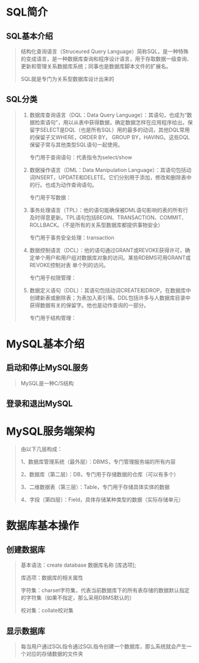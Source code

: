 # SQL简介

## SQL基本介绍

> 结构化查询语言（Struceured Query Language）简称SQL，是一种特殊的变成语言，是一种数据库查询和程序设计语言，用于存取数据一级查询、更新和管理关系数据库系统；同事也是数据库脚本文件的扩展名。
>
> SQL就是专门为关系型数据库设计出来的

## SQL分类

> 1) 数据库查询语言（DQL：Data Query Language）：其语句，也成为“数据检索语句”，用以从表中获得数据，确定数据怎样在应用程序给出。保留字SELECT是DQL（也是所有SQL）用的最多的动词，其他DQL常用的保留子又WHERE，ORDER BY， GROUP BY，HAVING。这些DQL保留子常与其他类型SQL语句一起使用。
>
>    专门用于查询语句：代表指令为select/show
>
> 2) 数据操作语言（DML：Data Manipulation Language）：其语句包括动词INSERT，UPDATE和DELETE。它们分别用于添加，修改和删除表中的行。也成为动作查询语句。
>
>    专门用于写数据：
>
> 3) 事务处理语言（TPL）：他的语句能确保被DML语句影响的表的所有行及时得意更新。TPL语句包括BEGIN、TRANSACTION、COMMIT、ROLLBACK。（不是所有的关系型数据库都提供事物安全）
>
>    专门用于事务安全处理：transaction
>
> 4) 数据控制语言（DCL）：他的语句通过GRANT或REVOKE获得许可，确定单个用户和用户组对数据库对象的访问。某些RDBMS可用GRANT或REVOKE控制对表 单个列的访问。
>
>    专门用于权限管理：
>
> 5) 数据定义语句（DDL）：其语句包括动词CREATE和DROP。在数据库中创建新表或删除表；为表加入索引等。DDL包括许多与人数据库目录中获得数据有关的保留字。他也是动作查询的一部分。
>
>    专门用于结构管理：

# MySQL基本介绍

## 启动和停止MySQL服务

> MySQL是一种C/S结构

## 登录和退出MySQL



# MySQL服务端架构

> 由以下几层构成：
>
> 1、数据库管理系统（最外层）：DBMS，专门管理服务端的所有内容
>
> 2、数据库（第二层）：DB，专门用于存储数据的仓库（可以有多个）
>
> 3、二维数据表（第三层）：Table，专门用于存储具体实体的数据
>
> 4、字段（第四层）：Field，具体存储某种类型的数据（实际存储单元）



# 数据库基本操作

## 创建数据库

> 基本语法：create database 数据库名称 [库选项];
>
> 库选项：数据库的相关属性
>
> 字符集：charset字符集，代表当前数据库下的所有表存储的数据默认指定的字符集（如果不指定，那么采用DBMS默认的）
>
> 校对集：collate校对集

## 显示数据库

> 每当用户通过SQL指令通过SQL指令创建一个数据库，那么系统就会产生一个对应的存储数据的文件夹
>
> 